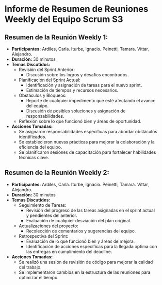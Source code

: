 # Informe de Resumen de Reuniones Weekly del Equipo Scrum S3

## Resumen de la Reunión Weekly 1:
- **Participantes:** Ardiles, Carla. Iturbe, Ignacio. Peinetti, Tamara. Vittar, Alejandro.
- **Duración:** 30 minutos
- **Temas Discutidos:**
  - Revisión del Sprint Anterior:
    - Discusión sobre los logros y desafíos encontrados.
  - Planificación del Sprint Actual:
    - Identificación y asignación de tareas para el nuevo sprint.
    - Estimación de tiempos y recursos necesarios.
  - Obstáculos y Bloqueos:
    - Reporte de cualquier impedimento que esté afectando el avance del equipo.
    - Discusión de posibles soluciones y asignación de responsabilidades.
  - Reflexión sobre lo que funcionó bien y áreas de oportunidad.
- **Acciones Tomadas:**
  - Se asignaron responsabilidades específicas para abordar obstáculos identificados.
  - Se establecieron nuevas prácticas para mejorar la colaboración y la eficiencia del equipo.
  - Se planificaron sesiones de capacitación para fortalecer habilidades técnicas clave.

## Resumen de la Reunión Weekly 2:
- **Participantes:** Ardiles, Carla. Iturbe, Ignacio. Peinetti, Tamara. Vittar, Alejandro.
- **Duración:** 30 minutos
- **Temas Discutidos:**
  - Seguimiento de Tareas:
    - Revisión del progreso de las tareas asignadas en el sprint actual y pendientes del anterior.
    - Evaluación de cualquier desviación del plan original.
  - Actualizaciones del proyecto:
    - Recolección de comentarios y sugerencias del equipo.
  - Retrospectiva del Sprint:
    - Evaluación de lo que funcionó bien y áreas de mejora.
    - Identificación de acciones específicas para la llegada óptima con las entregas en cumplimiento del deadline.
- **Acciones Tomadas:**
  - Se realizó una sesión de revisión de código para mejorar la calidad del trabajo.
  - Se implementaron cambios en la estructura de las reuniones para optimizar el tiempo.
